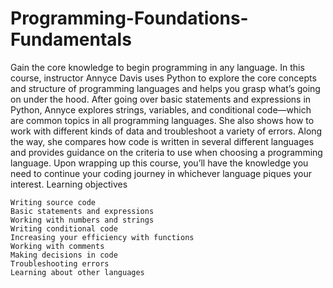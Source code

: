 # Programming-Foundations-Fundamentals
 Gain the core knowledge to begin programming in any language. In this course, instructor Annyce Davis uses Python to explore the core concepts and structure of programming languages and helps you grasp what’s going on under the hood. After going over basic statements and expressions in Python, Annyce explores strings, variables, and conditional code—which are common topics in all programming languages. She also shows how to work with different kinds of data and troubleshoot a variety of errors. Along the way, she compares how code is written in several different languages and provides guidance on the criteria to use when choosing a programming language. Upon wrapping up this course, you’ll have the knowledge you need to continue your coding journey in whichever language piques your interest.
Learning objectives

    Writing source code
    Basic statements and expressions
    Working with numbers and strings
    Writing conditional code
    Increasing your efficiency with functions
    Working with comments
    Making decisions in code
    Troubleshooting errors
    Learning about other languages
